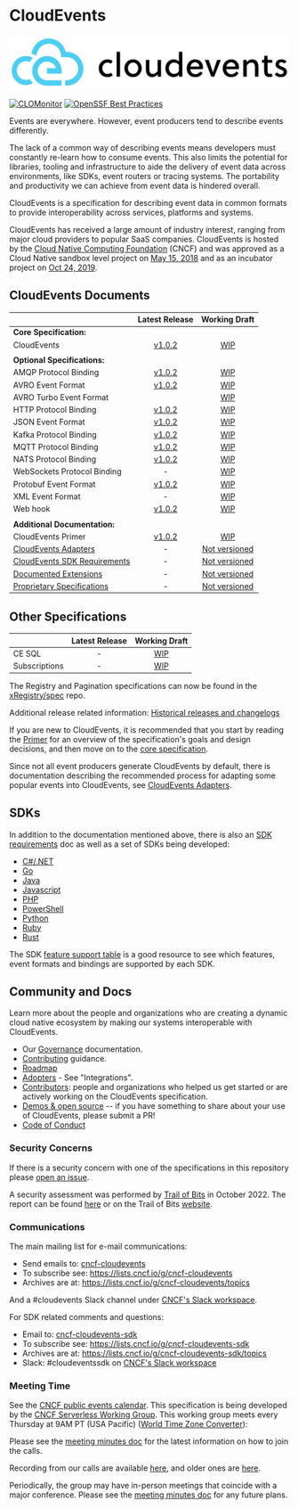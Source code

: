 # CloudEvents

<!-- no verify-specs -->

![CloudEvents logo](https://github.com/cncf/artwork/blob/master/projects/cloudevents/horizontal/color/cloudevents-horizontal-color.png)

[![CLOMonitor](https://img.shields.io/endpoint?url=https://clomonitor.io/api/projects/cncf/cloudevents/badge)](https://clomonitor.io/projects/cncf/cloudevents)
[![OpenSSF Best Practices](https://bestpractices.coreinfrastructure.org/projects/6770/badge)](https://bestpractices.coreinfrastructure.org/projects/6770)

Events are everywhere. However, event producers tend to describe events
differently.

The lack of a common way of describing events means developers must constantly
re-learn how to consume events. This also limits the potential for libraries,
tooling and infrastructure to aide the delivery of event data across
environments, like SDKs, event routers or tracing systems. The portability and
productivity we can achieve from event data is hindered overall.

CloudEvents is a specification for describing event data in common formats to
provide interoperability across services, platforms and systems.

CloudEvents has received a large amount of industry interest, ranging from major
cloud providers to popular SaaS companies. CloudEvents is hosted by the
[Cloud Native Computing Foundation](https://cncf.io) (CNCF) and was approved as
a Cloud Native sandbox level project on
[May 15, 2018](https://docs.google.com/presentation/d/1KNSv70fyTfSqUerCnccV7eEC_ynhLsm9A_kjnlmU_t0/edit#slide=id.g37acf52904_1_41) and as an
incubator project on [Oct 24, 2019](https://github.com/cncf/toc/pull/297).

## CloudEvents Documents

|                               |                                 Latest Release                                  |                                      Working Draft                                       |
| :---------------------------- | :-----------------------------------------------------------------------------: | :--------------------------------------------------------------------------------------: |
| **Core Specification:**       |
| CloudEvents                   | [v1.0.2](https://github.com/cloudevents/spec/blob/v1.0.2/cloudevents/spec.md)   | [WIP](cloudevents/spec.md) |
|                               |
| **Optional Specifications:**  |
| AMQP Protocol Binding         | [v1.0.2](https://github.com/cloudevents/spec/blob/v1.0.2/cloudevents/bindings/amqp-protocol-binding.md)  | [WIP](cloudevents/bindings/amqp-protocol-binding.md)       |
| AVRO Event Format             | [v1.0.2](https://github.com/cloudevents/spec/blob/v1.0.2/cloudevents/formats/avro-format.md)             | [WIP](cloudevents/formats/avro-format.md)                  |
| AVRO Turbo Event Format       | | [WIP](cloudevents/formats/avro-turbo-format.md)             |
| HTTP Protocol Binding         | [v1.0.2](https://github.com/cloudevents/spec/blob/v1.0.2/cloudevents/bindings/http-protocol-binding.md)  | [WIP](cloudevents/bindings/http-protocol-binding.md)       |
| JSON Event Format             | [v1.0.2](https://github.com/cloudevents/spec/blob/v1.0.2/cloudevents/formats/json-format.md)             | [WIP](cloudevents/formats/json-format.md)                  |
| Kafka Protocol Binding        | [v1.0.2](https://github.com/cloudevents/spec/blob/v1.0.2/cloudevents/bindings/kafka-protocol-binding.md) | [WIP](cloudevents/bindings/kafka-protocol-binding.md)      |
| MQTT Protocol Binding         | [v1.0.2](https://github.com/cloudevents/spec/blob/v1.0.2/cloudevents/bindings/mqtt-protocol-binding.md)  | [WIP](cloudevents/bindings/mqtt-protocol-binding.md)       |
| NATS Protocol Binding         | [v1.0.2](https://github.com/cloudevents/spec/blob/v1.0.2/cloudevents/bindings/nats-protocol-binding.md)  | [WIP](cloudevents/bindings/nats-protocol-binding.md)       |
| WebSockets Protocol Binding   | -                                                                                                        | [WIP](cloudevents/bindings/websockets-protocol-binding.md) |
| Protobuf Event Format         | [v1.0.2](https://github.com/cloudevents/spec/blob/v1.0.2/cloudevents/formats/protobuf-format.md)         | [WIP](cloudevents/formats/protobuf-format.md)              |
| XML Event Format              | -                                                                                                        | [WIP](cloudevents/working-drafts/xml-format.md)            |
| Web hook                      | [v1.0.2](https://github.com/cloudevents/spec/blob/v1.0.2/cloudevents/http-webhook.md)                    | [WIP](cloudevents/http-webhook.md)                         |
|                               |
| **Additional Documentation:** |
| CloudEvents Primer                                             | [v1.0.2](https://github.com/cloudevents/spec/blob/v1.0.2/cloudevents/primer.md) | [WIP](cloudevents/primer.md)                          |
| [CloudEvents Adapters](cloudevents/adapters.md)                | -                                                                               | [Not versioned](cloudevents/adapters.md)              |
| [CloudEvents SDK Requirements](cloudevents/SDK.md)             | -                                                                               | [Not versioned](cloudevents/SDK.md)                   |
| [Documented Extensions](cloudevents/documented-extensions.md)  | -                                                                               | [Not versioned](cloudevents/documented-extensions.md) |
| [Proprietary Specifications](cloudevents/proprietary-specs.md) | -                                                                               | [Not versioned](cloudevents/proprietary-specs.md)     |

## Other Specifications
|                 | Latest Release | Working Draft                 |
| :-------------- | :------------: | :---------------------------: |
| CE SQL          |       -        | [WIP](cesql/spec.md)          |
| Subscriptions   |       -        | [WIP](subscriptions/spec.md)  |

The Registry and Pagination specifications can now be found in the
[xRegistry/spec](https://github.com/xregistry/spec) repo.

Additional release related information:
  [Historical releases and changelogs](docs/RELEASES.md)

If you are new to CloudEvents, it is recommended that you start by reading the
[Primer](cloudevents/primer.md) for an overview of the specification's goals
and design decisions, and then move on to the
[core specification](cloudevents/spec.md).

Since not all event producers generate CloudEvents by default, there is
documentation describing the recommended process for adapting some popular
events into CloudEvents, see
[CloudEvents Adapters](cloudevents/adapters.md).

## SDKs

In addition to the documentation mentioned above, there is also an
[SDK requirements](cloudevents/SDK.md) doc as well as a set of SDKs being
developed:

- [C#/.NET](https://github.com/cloudevents/sdk-csharp)
- [Go](https://github.com/cloudevents/sdk-go)
- [Java](https://github.com/cloudevents/sdk-java)
- [Javascript](https://github.com/cloudevents/sdk-javascript)
- [PHP](https://github.com/cloudevents/sdk-php)
- [PowerShell](https://github.com/cloudevents/sdk-powershell)
- [Python](https://github.com/cloudevents/sdk-python)
- [Ruby](https://github.com/cloudevents/sdk-ruby)
- [Rust](https://github.com/cloudevents/sdk-rust)

The SDK [feature support table](cloudevents/SDK.md#feature-support) is a
good resource to see which features, event formats and bindings are supported
by each SDK.

## Community and Docs

Learn more about the people and organizations who are creating a dynamic cloud
native ecosystem by making our systems interoperable with CloudEvents.

- Our [Governance](docs/GOVERNANCE.md) documentation.
- [Contributing](docs/CONTRIBUTING.md) guidance.
- [Roadmap](docs/ROADMAP.md)
- [Adopters](https://cloudevents.io/) - See "Integrations".
- [Contributors](docs/contributors.md): people and organizations who helped
  us get started or are actively working on the CloudEvents specification.
- [Demos & open source](docs/README.md) -- if you have something to share
  about your use of CloudEvents, please submit a PR!
- [Code of Conduct](https://github.com/cncf/foundation/blob/master/code-of-conduct.md)

### Security Concerns

If there is a security concern with one of the specifications in this
repository please [open an issue](https://github.com/cloudevents/spec/issues).

A security assessment was performed by
[Trail of Bits](https://www.trailofbits.com/) in October 2022. The report
can be found [here](docs/CE-SecurityAudit-2022-10.pdf) or on the Trail of Bits
[website](https://github.com/trailofbits/publications/blob/master/reviews/CloudEvents.pdf).

### Communications

The main mailing list for e-mail communications:

- Send emails to: [cncf-cloudevents](mailto:cncf-cloudevents@lists.cncf.io)
- To subscribe see: https://lists.cncf.io/g/cncf-cloudevents
- Archives are at: https://lists.cncf.io/g/cncf-cloudevents/topics

And a #cloudevents Slack channel under
[CNCF's Slack workspace](http://slack.cncf.io/).

For SDK related comments and questions:

- Email to: [cncf-cloudevents-sdk](mailto:cncf-cloudevents-sdk@lists.cncf.io)
- To subscribe see: https://lists.cncf.io/g/cncf-cloudevents-sdk
- Archives are at: https://lists.cncf.io/g/cncf-cloudevents-sdk/topics
- Slack: #cloudeventssdk on [CNCF's Slack workspace](http://slack.cncf.io/)

### Meeting Time

See the [CNCF public events calendar](https://www.cncf.io/community/calendar/).
This specification is being developed by the
[CNCF Serverless Working Group](https://github.com/cncf/wg-serverless). This
working group meets every Thursday at 9AM PT (USA Pacific)
([World Time Zone Converter](http://www.thetimezoneconverter.com/?t=9:00%20am&tz=San%20Francisco&)):

Please see the
[meeting minutes doc](https://docs.google.com/document/d/1OVF68rpuPK5shIHILK9JOqlZBbfe91RNzQ7u_P7YCDE/edit#)
for the latest information on how to join the calls.

Recording from our calls are available 
[here](https://www.youtube.com/playlist?list=PLO-qzjSpLN1BEyKjOVX_nMg7ziHXUYwec), and
older ones are
[here](https://www.youtube.com/playlist?list=PLj6h78yzYM2Ph7YoBIgsZNW_RGJvNlFOt).

Periodically, the group may have in-person meetings that coincide with a major
conference. Please see the
[meeting minutes doc](https://docs.google.com/document/d/1OVF68rpuPK5shIHILK9JOqlZBbfe91RNzQ7u_P7YCDE/edit#)
for any future plans.
